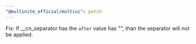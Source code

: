 ```yaml
---
"@multinite_official/multiui": patch
---
```


Fix: If \_\_cn_separator has the `after` value has "", than the separator will not be applied.
